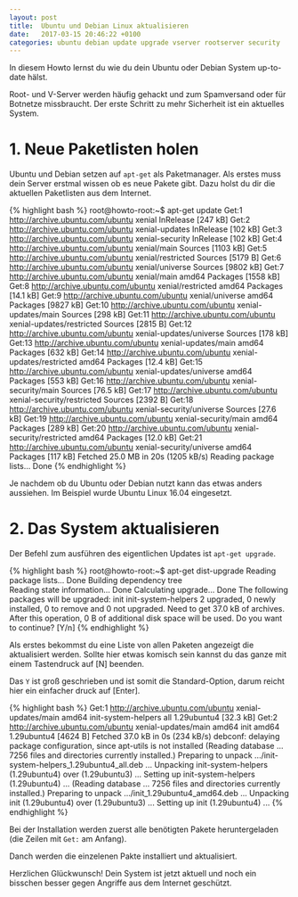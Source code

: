 ```yaml
---
layout: post
title:  Ubuntu und Debian Linux aktualisieren
date:   2017-03-15 20:46:22 +0100
categories: ubuntu debian update upgrade vserver rootserver security
---
```

In diesem Howto lernst du wie du dein Ubuntu oder Debian System up-to-date hälst.

Root- und V-Server werden häufig gehackt und zum Spamversand oder für Botnetze missbraucht. Der erste Schritt zu mehr Sicherheit ist ein aktuelles System.

# 1. Neue Paketlisten holen

Ubuntu und Debian setzen auf `apt-get` als Paketmanager. Als erstes muss dein Server erstmal wissen ob es neue Pakete gibt. Dazu holst du dir die aktuellen Paketlisten aus dem Internet.

{% highlight bash %}
root@howto-root:~$ apt-get update
Get:1 http://archive.ubuntu.com/ubuntu xenial InRelease [247 kB]
Get:2 http://archive.ubuntu.com/ubuntu xenial-updates InRelease [102 kB]
Get:3 http://archive.ubuntu.com/ubuntu xenial-security InRelease [102 kB]
Get:4 http://archive.ubuntu.com/ubuntu xenial/main Sources [1103 kB]
Get:5 http://archive.ubuntu.com/ubuntu xenial/restricted Sources [5179 B]
Get:6 http://archive.ubuntu.com/ubuntu xenial/universe Sources [9802 kB]
Get:7 http://archive.ubuntu.com/ubuntu xenial/main amd64 Packages [1558 kB]
Get:8 http://archive.ubuntu.com/ubuntu xenial/restricted amd64 Packages [14.1 kB]
Get:9 http://archive.ubuntu.com/ubuntu xenial/universe amd64 Packages [9827 kB]
Get:10 http://archive.ubuntu.com/ubuntu xenial-updates/main Sources [298 kB]
Get:11 http://archive.ubuntu.com/ubuntu xenial-updates/restricted Sources [2815 B]
Get:12 http://archive.ubuntu.com/ubuntu xenial-updates/universe Sources [178 kB]
Get:13 http://archive.ubuntu.com/ubuntu xenial-updates/main amd64 Packages [632 kB]
Get:14 http://archive.ubuntu.com/ubuntu xenial-updates/restricted amd64 Packages [12.4 kB]
Get:15 http://archive.ubuntu.com/ubuntu xenial-updates/universe amd64 Packages [553 kB]
Get:16 http://archive.ubuntu.com/ubuntu xenial-security/main Sources [76.5 kB]
Get:17 http://archive.ubuntu.com/ubuntu xenial-security/restricted Sources [2392 B]
Get:18 http://archive.ubuntu.com/ubuntu xenial-security/universe Sources [27.6 kB]
Get:19 http://archive.ubuntu.com/ubuntu xenial-security/main amd64 Packages [289 kB]
Get:20 http://archive.ubuntu.com/ubuntu xenial-security/restricted amd64 Packages [12.0 kB]
Get:21 http://archive.ubuntu.com/ubuntu xenial-security/universe amd64 Packages [117 kB]
Fetched 25.0 MB in 20s (1205 kB/s)
Reading package lists... Done
{% endhighlight %}

Je nachdem ob du Ubuntu oder Debian nutzt kann das etwas anders aussiehen. Im Beispiel wurde Ubuntu Linux 16.04 eingesetzt.

# 2. Das System aktualisieren

Der Befehl zum ausführen des eigentlichen Updates ist `apt-get upgrade`.

{% highlight bash %}
root@howto-root:~$ apt-get dist-upgrade
Reading package lists... Done
Building dependency tree       
Reading state information... Done
Calculating upgrade... Done
The following packages will be upgraded:
  init init-system-helpers
2 upgraded, 0 newly installed, 0 to remove and 0 not upgraded.
Need to get 37.0 kB of archives.
After this operation, 0 B of additional disk space will be used.
Do you want to continue? [Y/n] 
{% endhighlight %}

Als erstes bekommst du eine Liste von allen Paketen angezeigt die aktualisiert werden. Sollte hier etwas komisch sein kannst du das ganze mit einem Tastendruck auf [N] beenden.

Das `Y` ist groß geschrieben und ist somit die Standard-Option, darum reicht hier ein einfacher druck auf [Enter].

{% highlight bash %}
Get:1 http://archive.ubuntu.com/ubuntu xenial-updates/main amd64 init-system-helpers all 1.29ubuntu4 [32.3 kB]
Get:2 http://archive.ubuntu.com/ubuntu xenial-updates/main amd64 init amd64 1.29ubuntu4 [4624 B]
Fetched 37.0 kB in 0s (234 kB/s)
debconf: delaying package configuration, since apt-utils is not installed
(Reading database ... 7256 files and directories currently installed.)
Preparing to unpack .../init-system-helpers_1.29ubuntu4_all.deb ...
Unpacking init-system-helpers (1.29ubuntu4) over (1.29ubuntu3) ...
Setting up init-system-helpers (1.29ubuntu4) ...
(Reading database ... 7256 files and directories currently installed.)
Preparing to unpack .../init_1.29ubuntu4_amd64.deb ...
Unpacking init (1.29ubuntu4) over (1.29ubuntu3) ...
Setting up init (1.29ubuntu4) ...
{% endhighlight %}

Bei der Installation werden zuerst alle benötigten Pakete heruntergeladen (die Zeilen mit `Get:` am Anfang).

Danch werden die einzelenen Pakte installiert und aktualisiert.

Herzlichen Glückwunsch! Dein System ist jetzt aktuell und noch ein bisschen besser gegen Angriffe aus dem Internet geschützt.
